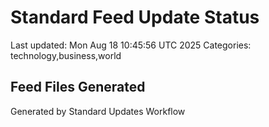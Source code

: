 # Standard Feed Update Status
Last updated: Mon Aug 18 10:45:56 UTC 2025
Categories: technology,business,world

## Feed Files Generated

Generated by Standard Updates Workflow

